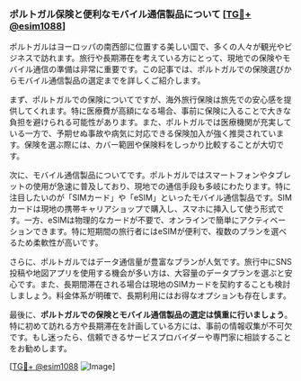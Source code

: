 ### ポルトガル保険と便利なモバイル通信製品について [[TG💪+ @esim1088](https://t.me/s/esim1088)]

ポルトガルはヨーロッパの南西部に位置する美しい国で、多くの人々が観光やビジネスで訪れます。旅行や長期滞在を考えている方にとって、現地での保険やモバイル通信の準備は非常に重要です。この記事では、ポルトガルでの保険選びからモバイル通信製品の選定までを詳しくご紹介します。

まず、ポルトガルでの保険についてですが、海外旅行保険は旅先での安心感を提供してくれます。特に医療費が高額になる場合、事前に保険に入ることで大きな負担を避けられる可能性があります。また、ポルトガルでは医療機関が充実している一方で、予期せぬ事故や病気に対応できる保険加入が強く推奨されています。保険を選ぶ際には、カバー範囲や保険料をしっかり比較することが大切です。

次に、モバイル通信製品についてです。ポルトガルではスマートフォンやタブレットの使用が急速に普及しており、現地での通信手段も多岐にわたります。特に注目したいのが「SIMカード」や「eSIM」といったモバイル通信製品です。SIMカードは現地の携帯キャリアショップで購入し、スマホに挿入して使う形式です。一方、eSIMは物理的なカードが不要で、オンラインで簡単にアクティベーションできます。特に短期間の旅行者にはeSIMが便利で、複数のプランを選べるため柔軟性が高いです。

さらに、ポルトガルではデータ通信量が豊富なプランが人気です。旅行中にSNS投稿や地図アプリを使用する機会が多い方は、大容量のデータプランを選ぶと安心です。また、長期間滞在される場合は現地のSIMカードを契約することも検討しましょう。料金体系が明確で、長期利用にはお得なオプションも存在します。

最後に、**ポルトガルでの保険とモバイル通信製品の選定は慎重に行いましょう**。特に初めて訪れる方や長期滞在を計画している方には、事前の情報収集が不可欠です。もし迷ったら、信頼できるサービスプロバイダーや専門家に相談することをお勧めします。

[[TG💪+ @esim1088](https://t.me/s/esim1088) ![Image](https://i.postimg.cc/Y0z9fWf4/image.png)]
